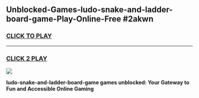 
## Unblocked-Games-ludo-snake-and-ladder-board-game-Play-Online-Free #2akwn
<h3>
<a href="https://us.freeplayer.one?title=ludo-snake-and-ladder-board-game&ref=10M">CLICK TO PLAY</a></h3>
<hr>

<h3>
<a href="https://us.freeplayer.one?title=ludo-snake-and-ladder-board-game&ref=10M">CLICK 2 PLAY</a>
  
</h3>

<a href="https://us.freeplayer.one?title=ludo-snake-and-ladder-board-game&ref=10M"><img src="https://clearcache.store/games.png"></a>


**ludo-snake-and-ladder-board-game games unblocked: Your Gateway to Fun and Accessible Online Gaming**
